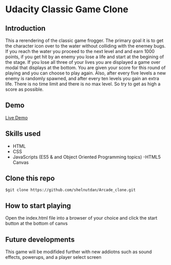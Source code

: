 # Udacity Classic Game Clone
## Introduction
This a rerendering of the classic game frogger. The primary goal it is to get the character icon over to the water without colliding with
the enemey bugs. If you reach the water you proceed to the next level and and earn 1000 points, if you get hit by an enemy you lose a life and start at the begining of the stage.
If you lose all three of your lives you are displayed a game over modal that displays at the bottom. You are given your score for this round of playing and you can choose to play again.
Also, after every five levels a new enemy is randomly spawned, and after every ten levels you gain an extra life. There is no time limit and there is no max level. So try to get as high a score as possible.

## Demo
[Live Demo](http://freezing-company.surge.sh/)

## Skills used
- HTML
- CSS 
- JavaScripts (ES5 & and Object Oriented Programming topics)
-HTML5 Canvas
## Clone this repo
```
$git clone https://github.com/shelnutdan/Arcade_clone.git
```
## How to start playing
Open the index.html file into a browser of your choice and click the start button at the bottom of canvs
## Future developments
This game will be modifided further with new addiotns such as sound effects, powerups, and a player select screen
